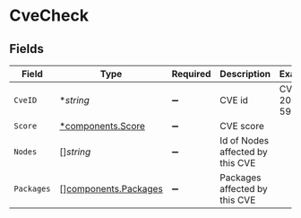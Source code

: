 # CveCheck


## Fields

| Field                                                        | Type                                                         | Required                                                     | Description                                                  | Example                                                      |
| ------------------------------------------------------------ | ------------------------------------------------------------ | ------------------------------------------------------------ | ------------------------------------------------------------ | ------------------------------------------------------------ |
| `CveID`                                                      | **string*                                                    | :heavy_minus_sign:                                           | CVE id                                                       | CVE-2019-5953                                                |
| `Score`                                                      | [*components.Score](../../models/components/score.md)        | :heavy_minus_sign:                                           | CVE score                                                    |                                                              |
| `Nodes`                                                      | []*string*                                                   | :heavy_minus_sign:                                           | Id of Nodes affected by this CVE                             |                                                              |
| `Packages`                                                   | [][components.Packages](../../models/components/packages.md) | :heavy_minus_sign:                                           | Packages affected by this CVE                                |                                                              |